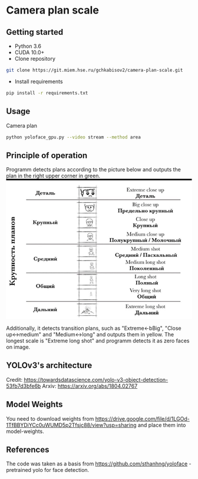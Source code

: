 # Camera plan scale


## Getting started

- Python 3.6
- CUDA 10.0+
- Clone repository
```bash
git clone https://git.miem.hse.ru/gchkabisov2/camera-plan-scale.git
```
- Install requirements
```bash
pip install -r requirements.txt
```
## Usage

Camera plan
```bash
python yoloface_gpu.py --video stream --method area
```
## Principle of operation
Programm detects plans according to the picture below and outputs the plan in the right upper corner in green. 
![Test Image 2](Plans.jpg)

Additionally, it detects transition plans, such as "Extreme<-bBig", "Close up<->medium" and "Medium<->long" and outputs them in yellow. 
The longest scale is "Extreme long shot" and programm detects it as zero faces on image.

## YOLOv3's architecture

Credit: https://towardsdatascience.com/yolo-v3-object-detection-53fb7d3bfe6b
Arxiv: https://arxiv.org/abs/1804.02767

## Model Weights
You need to download weights from https://drive.google.com/file/d/1LGOd-1TfBBYDiYCc0uWUMD5p2Tfsjc88/view?usp=sharing and place them into model-weights.

## References
The code was taken as a basis from https://github.com/sthanhng/yoloface - pretrained yolo for face detection.
